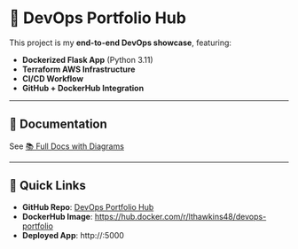 # 🚀 DevOps Portfolio Hub

This project is my **end-to-end DevOps showcase**, featuring:

- **Dockerized Flask App** (Python 3.11)
- **Terraform AWS Infrastructure**
- **CI/CD Workflow**
- **GitHub + DockerHub Integration**

---

## 📂 Documentation

See [📚 Full Docs with Diagrams](docs/README.md)

---

## 🔗 Quick Links
- **GitHub Repo**: [DevOps Portfolio Hub](https://github.com/lthawkins48/devops-portfolio-hub)
- **DockerHub Image**: https://hub.docker.com/r/lthawkins48/devops-portfolio
- **Deployed App**: http://<EC2-PUBLIC-IP>:5000

